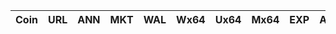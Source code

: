 |  **Coin** | **URL** | **ANN** | **MKT** | **WAL** |  **Wx64** | **Ux64** | **Mx64** | **EXP** | **ALG** | **Miner** | **AScripts** | **Git** |
|  ------ | ------ | ------ | ------ | ------ | ------ | ------ | ------ | ------ | ------ | ------ | ------ | ------ |
